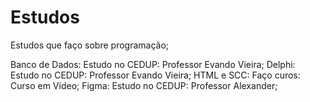 # Estudos
Estudos que faço sobre programação;


Banco de Dados: Estudo no CEDUP: Professor Evando Vieira;
Delphi: Estudo no CEDUP: Professor Evando Vieira;
HTML e SCC: Faço curos: Curso em Video;
Figma: Estudo no CEDUP: Professor Alexander;

